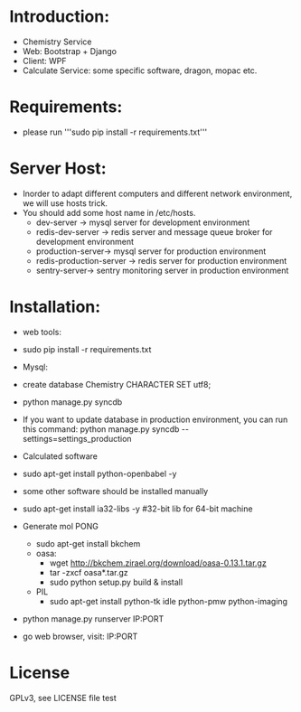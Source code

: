 # Introduction:

 * Chemistry Service
 * Web: Bootstrap + Django
 * Client: WPF
 * Calculate Service: some specific software, dragon, mopac etc.

# Requirements:
 * please run '''sudo pip install -r requirements.txt'''

# Server Host:
 * Inorder to adapt different computers and different network environment,
 we will use hosts trick.
 * You should add some host name in /etc/hosts.
   * dev-server -> mysql server for development environment
   * redis-dev-server -> redis server and message queue broker for development environment
   * production-server-> mysql server for production environment
   * redis-production-server -> redis server for production environment
   * sentry-server-> sentry monitoring server in production environment

# Installation:
 * web tools:
  * sudo pip install -r requirements.txt
 
 * Mysql:
  * create database Chemistry CHARACTER SET utf8;
  * python manage.py syncdb
  * If you want to update database in production environment, you can 
    run this command: python manage.py syncdb --settings=settings_production 

 * Calculated software
  * sudo apt-get install python-openbabel -y
  * some other software should be installed manually
  * sudo apt-get install ia32-libs -y  #32-bit lib for 64-bit machine
  * Generate mol PONG
    * sudo apt-get install bkchem
    * oasa:
      * wget http://bkchem.zirael.org/download/oasa-0.13.1.tar.gz
      * tar -zxcf oasa*.tar.gz
      * sudo python setup.py build & install
    * PIL
      * sudo apt-get install python-tk idle python-pmw python-imaging


 * python manage.py runserver IP:PORT
 * go web browser, visit: IP:PORT

# License
 GPLv3, see LICENSE file
 test
